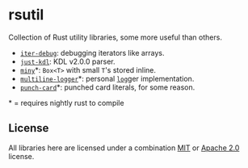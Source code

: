 # rsutil

Collection of Rust utility libraries, some more useful than others.

- [`iter-debug`](./iter-debug/): debugging iterators like arrays.
- [`just-kdl`](./just-kdl/): KDL v2.0.0 parser.
- [`miny`](./miny/)\*:  `Box<T>` with small `T`'s stored inline.
- [`multiline-logger`](./multiline-logger/)\*: personal [`log`](https://crates.io/crates/log)ger implementation.
- [`punch-card`](./punch-card)\*: punched card literals, for some reason.

\* = requires nightly rust to compile

## License
All libraries here are licensed under a combination [MIT](./LICENSE-MIT) or [Apache 2.0](./LICENSE-APACHE) license.
